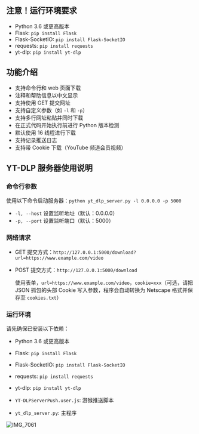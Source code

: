 ## 注意！运行环境要求
- Python 3.6 或更高版本
- Flask: `pip install Flask`
- Flask-SocketIO: `pip install Flask-SocketIO`
- requests: `pip install requests`
- yt-dlp: `pip install yt-dlp`

## 功能介绍
- 支持命令行和 web 页面下载
- 注释和帮助信息以中文显示
- 支持使用 GET 提交网址
- 支持自定义参数（如 `-l` 和 `-p`）
- 支持多行网址粘贴并同时下载
- 在正式代码开始执行前进行 Python 版本检测
- 默认使用 16 线程进行下载
- 支持记录推送日志
- 支持带 Cookie 下载（YouTube 频道会员视频）

## YT-DLP 服务器使用说明

### 命令行参数
使用以下命令启动服务器：`python yt_dlp_server.py -l 0.0.0.0 -p 5000`

- `-l, --host` 设置监听地址（默认：0.0.0.0）
- `-p, --port` 设置监听端口（默认：5000）

### 网络请求
- GET 提交方式：`http://127.0.0.1:5000/download?url=https://www.example.com/video`
- POST 提交方式：`http://127.0.0.1:5000/download`

  使用表单，`url=https://www.example.com/video`，`cookie=xxx`（可选，请把 JSON 抓包的头部 Cookie 写入参数，程序会自动转换为 Netscape 格式并保存至 `cookies.txt`）

### 运行环境
请先确保已安装以下依赖：
- Python 3.6 或更高版本
- Flask: `pip install Flask`
- Flask-SocketIO: `pip install Flask-SocketIO`
- requests: `pip install requests`
- yt-dlp: `pip install yt-dlp`

- `YT-DLPServerPush.user.js`: 游猴推送脚本
- `yt_dlp_server.py`: 主程序

![IMG_7061](https://user-images.githubusercontent.com/7725643/233867727-1955b068-3d30-461b-9922-5e218effb581.jpeg)
